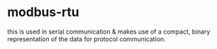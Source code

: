 modbus-rtu
==========

this is used in serial communication &amp; makes use of a compact, binary representation of the data for protocol communication.
